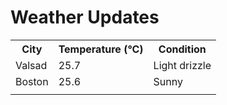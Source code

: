 # Weather Updates

<!-- WEATHER-UPDATE-START -->
<table><tr><th>City</th><th>Temperature (°C)</th><th>Condition</th></tr><tr><td>Valsad</td><td>25.7</td><td>Light drizzle</td></tr><tr><td>Boston</td><td>25.6</td><td>Sunny</td></tr><tr><td></td><td></td><td></td></tr></table>
<!-- WEATHER-UPDATE-END -->
